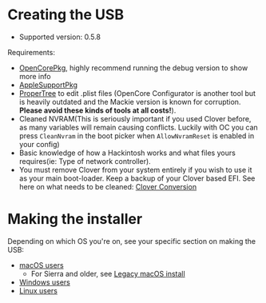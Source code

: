 # Creating the USB

* Supported version: 0.5.8

Requirements:

* [OpenCorePkg](https://github.com/acidanthera/OpenCorePkg/releases), highly recommend running the debug version to show more info
* [AppleSupportPkg](https://github.com/acidanthera/AppleSupportPkg/releases)
* [ProperTree](https://github.com/corpnewt/ProperTree) to edit .plist files (OpenCore Configurator is another tool but is heavily outdated and the Mackie version is known for corruption. **Please avoid these kinds of tools at all costs!**).
* Cleaned NVRAM(This is seriously important if you used Clover before, as many variables will remain causing conflicts. Luckily with OC you can press `CleanNvram` in the boot picker when `AllowNvramReset` is enabled in your config)
* Basic knowledge of how a Hackintosh works and what files yours requires(ie: Type of network controller).
* You must remove Clover from your system entirely if you wish to use it as your main boot-loader. Keep a backup of your Clover based EFI. See here on what needs to be cleaned: [Clover Conversion](https://github.com/dortania/OpenCore-Desktop-Guide/tree/master/clover-conversion)

# Making the installer

Depending on which OS you're on, see your specific section on making the USB:

* [macOS users](/installer-guide/mac-install.md)
  * For Sierra and older, see [Legacy macOS install](https://github.com/dortania/OpenCore-Desktop-Guide/blob/master/installer-guide/legacy-mac-install.md)
* [Windows users](/installer-guide/winblows-install.md)
* [Linux users](/installer-guide/linux-install.md)
